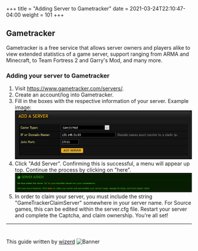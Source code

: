 +++
title = "Adding Server to Gametracker"
date =  2021-03-24T22:10:47-04:00
weight = 101
+++

## Gametracker
Gametracker is a free service that allows server owners and players alike to view extended statistics of a game server, support ranging from ARMA and Minecraft, to Team Fortress 2 and Garry's Mod, and many more.

### Adding your server to Gametracker
1. Visit https://www.gametracker.com/servers/.
2. Create an account/log into Gametracker.
3. Fill in the boxes with the respective information of your server. Example image: 
![Screenshot](/game-servers/images/menu.png)
4. Click "Add Server". Confirming this is successful, a menu will appear up top. Continue the process by clicking on "here".
![Screenshot](/game-servers/images/menu2.png) 
5. In order to claim your server, you must include the string "GameTrackerClaimServer" somewhere in your server name. For Source games, this can be edited within the server.cfg file. Restart your server and complete the Captcha, and claim ownership. You're all set!

---
#
This guide written by [wizerd](../../contributors/wizerd/)
![Banner](/images/fishy.gif)